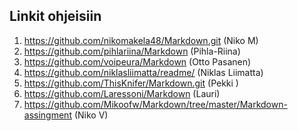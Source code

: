 ## Linkit ohjeisiin  

1. https://github.com/nikomakela48/Markdown.git (Niko M)    
2. https://github.com/pihlariina/Markdown (Pihla-Riina)
3. https://github.com/voipeura/Markdown (Otto Pasanen)
4. https://github.com/niklasliimatta/readme/ (Niklas Liimatta)  
5. https://github.com/ThisKnifer/Markdown.git (Pekki ) 
6. https://github.com/Laressoni/Markdown (Lauri) 
7. https://github.com/Mikoofw/Markdown/tree/master/Markdown-assingment (Niko V)
